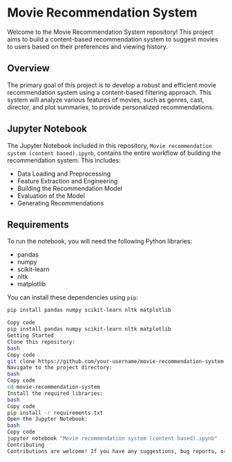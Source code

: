 # Movie Recommendation System

Welcome to the Movie Recommendation System repository! This project aims to build a content-based recommendation system to suggest movies to users based on their preferences and viewing history.

## Overview

The primary goal of this project is to develop a robust and efficient movie recommendation system using a content-based filtering approach. This system will analyze various features of movies, such as genres, cast, director, and plot summaries, to provide personalized recommendations.

## Jupyter Notebook

The Jupyter Notebook included in this repository, `Movie recommendation system (content based).ipynb`, contains the entire workflow of building the recommendation system. This includes:

- Data Loading and Preprocessing
- Feature Extraction and Engineering
- Building the Recommendation Model
- Evaluation of the Model
- Generating Recommendations

## Requirements

To run the notebook, you will need the following Python libraries:

- pandas
- numpy
- scikit-learn
- nltk
- matplotlib

You can install these dependencies using `pip`:

```bash
pip install pandas numpy scikit-learn nltk matplotlib

Copy code
pip install pandas numpy scikit-learn nltk matplotlib
Getting Started
Clone this repository:
bash
Copy code
git clone https://github.com/your-username/movie-recommendation-system.git
Navigate to the project directory:
bash
Copy code
cd movie-recommendation-system
Install the required libraries:
bash
Copy code
pip install -r requirements.txt
Open the Jupyter Notebook:
bash
Copy code
jupyter notebook "Movie recommendation system (content based).ipynb"
Contributing
Contributions are welcome! If you have any suggestions, bug reports, or feature requests, feel free to open an issue or submit a pull request.

